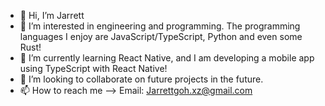 - 👋 Hi, I’m Jarrett
- 👀 I’m interested in engineering and programming. The programming languages I enjoy are JavaScript/TypeScript, Python and even some Rust!
- 🌱 I’m currently learning React Native, and I am developing a mobile app using TypeScript with React Native!
- 💞️ I’m looking to collaborate on future projects in the future.
- 📫 How to reach me --> Email: Jarrettgoh.xz@gmail.com

<!---
Jarrettgohh/Jarrettgohh is a ✨ special ✨ repository because its `README.md` (this file) appears on your GitHub profile.
You can click the Preview link to take a look at your changes.
--->
